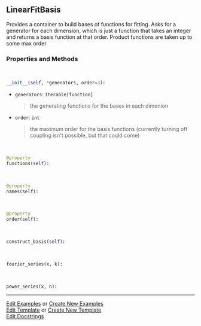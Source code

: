 ## <a id="McUtils.Zachary.FittableModels.LinearFitBasis">LinearFitBasis</a>
Provides a container to build bases of functions for fitting.
Asks for a generator for each dimension, which is just a function that takes an integer and returns a basis function at that order.
Product functions are taken up to some max order

### Properties and Methods
<a id="McUtils.Zachary.FittableModels.LinearFitBasis.__init__" class="docs-object-method">&nbsp;</a>
```python
__init__(self, *generators, order=3): 
```

- `generators`: `Iterable[function]`
    >the generating functions for the bases in each dimenion
- `order`: `int`
    >the maximum order for the basis functions (currently turning off coupling isn't possible, but that could come)

<a id="McUtils.Zachary.FittableModels.LinearFitBasis.functions" class="docs-object-method">&nbsp;</a>
```python
@property
functions(self): 
```

<a id="McUtils.Zachary.FittableModels.LinearFitBasis.names" class="docs-object-method">&nbsp;</a>
```python
@property
names(self): 
```

<a id="McUtils.Zachary.FittableModels.LinearFitBasis.order" class="docs-object-method">&nbsp;</a>
```python
@property
order(self): 
```

<a id="McUtils.Zachary.FittableModels.LinearFitBasis.construct_basis" class="docs-object-method">&nbsp;</a>
```python
construct_basis(self): 
```

<a id="McUtils.Zachary.FittableModels.LinearFitBasis.<lambda>" class="docs-object-method">&nbsp;</a>
```python
fourier_series(x, k): 
```

<a id="McUtils.Zachary.FittableModels.LinearFitBasis.<lambda>" class="docs-object-method">&nbsp;</a>
```python
power_series(x, n): 
```





___

[Edit Examples](https://github.com/McCoyGroup/McUtils/edit/edit/ci/examples/ci/docs/McUtils/Zachary/FittableModels/LinearFitBasis.md) or 
[Create New Examples](https://github.com/McCoyGroup/McUtils/new/edit/?filename=ci/examples/ci/docs/McUtils/Zachary/FittableModels/LinearFitBasis.md) <br/>
[Edit Template](https://github.com/McCoyGroup/McUtils/edit/edit/ci/docs/ci/docs/McUtils/Zachary/FittableModels/LinearFitBasis.md) or 
[Create New Template](https://github.com/McCoyGroup/McUtils/new/edit/?filename=ci/docs/templates/ci/docs/McUtils/Zachary/FittableModels/LinearFitBasis.md) <br/>
[Edit Docstrings](https://github.com/McCoyGroup/McUtils/edit/edit/McUtils/Zachary/FittableModels.py?message=Update%20Docs)